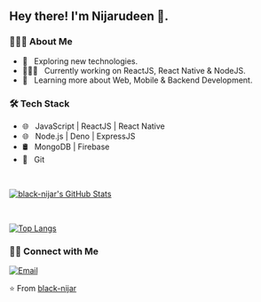 <h2> Hey there! I'm Nijarudeen 👋.</h2>

<h3> 👨🏻‍💻 About Me </h3>

- 🤔 &nbsp; Exploring new technologies.
- 👨🏻‍💻 &nbsp; Currently working on ReactJS, React Native & NodeJS.
- 🌱 &nbsp; Learning more about Web, Mobile & Backend Development.


<h3>🛠 Tech Stack</h3>

- 🌐 &nbsp; JavaScript | ReactJS | React Native 
- 🌐 &nbsp; Node.js | Deno | ExpressJS
- 🛢 &nbsp; MongoDB | Firebase
- 🔧 &nbsp; Git  

<br/>

[![black-nijar's GitHub Stats](https://github-readme-stats.vercel.app/api?username=black-nijar&show_icons=true)](https://github.com/black-nijar)

<br/>

[![Top Langs](https://github-readme-stats.vercel.app/api/top-langs/?username=black-nijar&layout=compact)](https://github.com/black-nijar/github-readme-stats)


<h3> 🤝🏻 Connect with Me </h3>

<p align="left">
<a href="mailto:nijarr2020@gmail.com"><img alt="Email" src="https://img.shields.io/badge/Email-nijarr2020@gmail.com-blue?style=flat-square&logo=gmail"></a>
</p>

⭐️ From [black-nijar](https://github.com/black-nijar)
